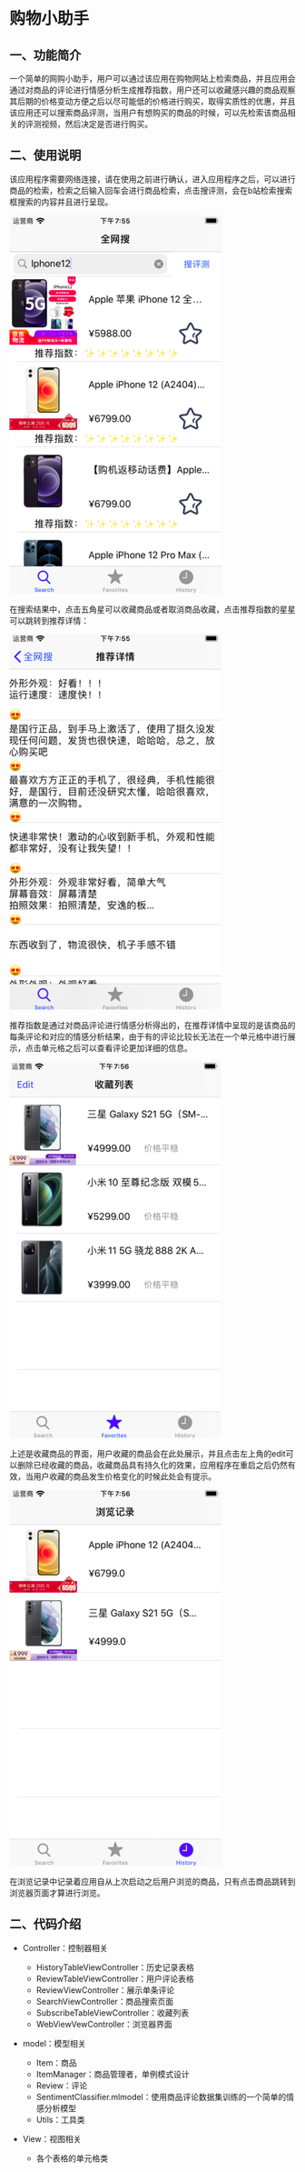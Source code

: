 # 购物小助手

## 一、功能简介

一个简单的网购小助手，用户可以通过该应用在购物网站上检索商品，并且应用会通过对商品的评论进行情感分析生成推荐指数，用户还可以收藏感兴趣的商品观察其后期的价格变动方便之后以尽可能低的价格进行购买，取得实质性的优惠，并且该应用还可以搜索商品评测，当用户有想购买的商品的时候，可以先检索该商品相关的评测视频，然后决定是否进行购买。

## 二、使用说明

该应用程序需要网络连接，请在使用之前进行确认，进入应用程序之后，可以进行商品的检索，检索之后输入回车会进行商品检索，点击搜评测，会在b站检索搜索框搜索的内容并且进行呈现。

![截屏2021-01-27下午7.55.10](./images/截屏2021-01-27下午7.55.10.png)

在搜索结果中，点击五角星可以收藏商品或者取消商品收藏，点击推荐指数的星星可以跳转到推荐详情：

![截屏2021-01-27下午7.55.56](./images/截屏2021-01-27下午7.55.56.png)

推荐指数是通过对商品评论进行情感分析得出的，在推荐详情中呈现的是该商品的每条评论和对应的情感分析结果，由于有的评论比较长无法在一个单元格中进行展示，点击单元格之后可以查看评论更加详细的信息。

![截屏2021-01-27下午7.56.10](./images/截屏2021-01-27下午7.56.10.png)

上述是收藏商品的界面，用户收藏的商品会在此处展示，并且点击左上角的edit可以删除已经收藏的商品，收藏商品具有持久化的效果，应用程序在重启之后仍然有效，当用户收藏的商品发生价格变化的时候此处会有提示。

![截屏2021-01-27下午7.56.30](./images/截屏2021-01-27下午7.56.30.png)

在浏览记录中记录着应用自从上次启动之后用户浏览的商品，只有点击商品跳转到浏览器页面才算进行浏览。

## 二、代码介绍

* Controller：控制器相关

  * HistoryTableViewController：历史记录表格
  * ReviewTableViewController：用户评论表格
  * ReviewViewController：展示单条评论
  * SearchViewController：商品搜索页面
  * SubscribeTableViewController：收藏列表
  * WebViewVewController：浏览器界面

* model：模型相关

  * Item：商品
  * ItemManager：商品管理者，单例模式设计
  * Review：评论
  * SentimentClassifier.mlmodel：使用商品评论数据集训练的一个简单的情感分析模型
  * Utils：工具类

* View：视图相关

  * 各个表格的单元格类

  
